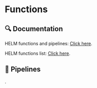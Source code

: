 # Functions

## 🔍 Documentation
HELM functions and pipelines: [Click here](https://helm.sh/docs/chart_template_guide/functions_and_pipelines/).

HELM functions list: [Click here](https://helm.sh/docs/chart_template_guide/function_list/).


## 🛫 Pipelines
.




